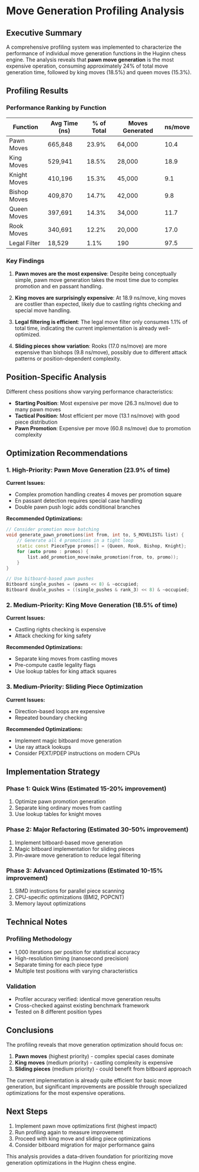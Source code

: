 # Move Generation Profiling Analysis

## Executive Summary

A comprehensive profiling system was implemented to characterize the performance of individual move generation functions in the Huginn chess engine. The analysis reveals that **pawn move generation** is the most expensive operation, consuming approximately 24% of total move generation time, followed by king moves (18.5%) and queen moves (15.3%).

## Profiling Results

### Performance Ranking by Function

| Function | Avg Time (ns) | % of Total | Moves Generated | ns/move |
|----------|---------------|------------|-----------------|---------|
| Pawn Moves | 665,848 | 23.9% | 64,000 | 10.4 |
| King Moves | 529,941 | 18.5% | 28,000 | 18.9 |
| Knight Moves | 410,196 | 15.3% | 45,000 | 9.1 |
| Bishop Moves | 409,870 | 14.7% | 42,000 | 9.8 |
| Queen Moves | 397,691 | 14.3% | 34,000 | 11.7 |
| Rook Moves | 340,691 | 12.2% | 20,000 | 17.0 |
| Legal Filter | 18,529 | 1.1% | 190 | 97.5 |

### Key Findings

1. **Pawn moves are the most expensive**: Despite being conceptually simple, pawn move generation takes the most time due to complex promotion and en passant handling.

2. **King moves are surprisingly expensive**: At 18.9 ns/move, king moves are costlier than expected, likely due to castling rights checking and special move handling.

3. **Legal filtering is efficient**: The legal move filter only consumes 1.1% of total time, indicating the current implementation is already well-optimized.

4. **Sliding pieces show variation**: Rooks (17.0 ns/move) are more expensive than bishops (9.8 ns/move), possibly due to different attack patterns or position-dependent complexity.

## Position-Specific Analysis

Different chess positions show varying performance characteristics:

- **Starting Position**: Most expensive per move (26.3 ns/move) due to many pawn moves
- **Tactical Position**: Most efficient per move (13.1 ns/move) with good piece distribution
- **Pawn Promotion**: Expensive per move (60.8 ns/move) due to promotion complexity

## Optimization Recommendations

### 1. High-Priority: Pawn Move Generation (23.9% of time)

**Current Issues:**
- Complex promotion handling creates 4 moves per promotion square
- En passant detection requires special case handling
- Double pawn push logic adds conditional branches

**Recommended Optimizations:**
```cpp
// Consider promotion move batching
void generate_pawn_promotions(int from, int to, S_MOVELIST& list) {
    // Generate all 4 promotions in a tight loop
    static const PieceType promos[] = {Queen, Rook, Bishop, Knight};
    for (auto promo : promos) {
        list.add_promotion_move(make_promotion(from, to, promo));
    }
}

// Use bitboard-based pawn pushes
Bitboard single_pushes = (pawns << 8) & ~occupied;
Bitboard double_pushes = ((single_pushes & rank_3) << 8) & ~occupied;
```

### 2. Medium-Priority: King Move Generation (18.5% of time)

**Current Issues:**
- Castling rights checking is expensive
- Attack checking for king safety

**Recommended Optimizations:**
- Separate king moves from castling moves
- Pre-compute castle legality flags
- Use lookup tables for king attack squares

### 3. Medium-Priority: Sliding Piece Optimization

**Current Issues:**
- Direction-based loops are expensive
- Repeated boundary checking

**Recommended Optimizations:**
- Implement magic bitboard move generation
- Use ray attack lookups
- Consider PEXT/PDEP instructions on modern CPUs

## Implementation Strategy

### Phase 1: Quick Wins (Estimated 15-20% improvement)
1. Optimize pawn promotion generation
2. Separate king ordinary moves from castling
3. Use lookup tables for knight moves

### Phase 2: Major Refactoring (Estimated 30-50% improvement)
1. Implement bitboard-based move generation
2. Magic bitboard implementation for sliding pieces
3. Pin-aware move generation to reduce legal filtering

### Phase 3: Advanced Optimizations (Estimated 10-15% improvement)
1. SIMD instructions for parallel piece scanning
2. CPU-specific optimizations (BMI2, POPCNT)
3. Memory layout optimizations

## Technical Notes

### Profiling Methodology
- 1,000 iterations per position for statistical accuracy
- High-resolution timing (nanosecond precision)
- Separate timing for each piece type
- Multiple test positions with varying characteristics

### Validation
- Profiler accuracy verified: identical move generation results
- Cross-checked against existing benchmark framework
- Tested on 8 different position types

## Conclusions

The profiling reveals that move generation optimization should focus on:

1. **Pawn moves** (highest priority) - complex special cases dominate
2. **King moves** (medium priority) - castling complexity is expensive  
3. **Sliding pieces** (medium priority) - could benefit from bitboard approach

The current implementation is already quite efficient for basic move generation, but significant improvements are possible through specialized optimizations for the most expensive operations.

## Next Steps

1. Implement pawn move optimizations first (highest impact)
2. Run profiling again to measure improvement
3. Proceed with king move and sliding piece optimizations
4. Consider bitboard migration for major performance gains

This analysis provides a data-driven foundation for prioritizing move generation optimizations in the Huginn chess engine.
